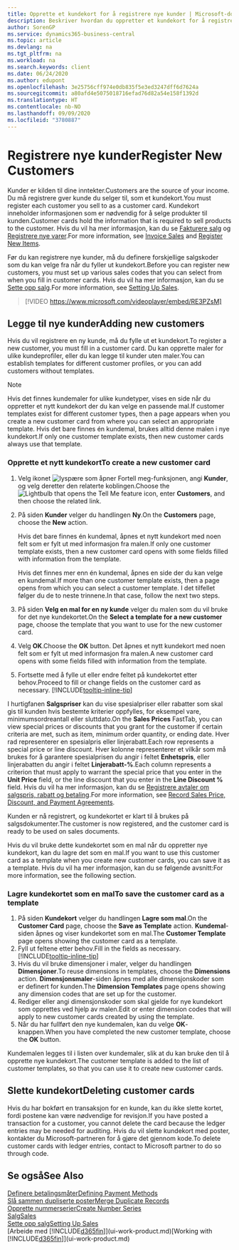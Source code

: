 ```yaml
---
title: Opprette et kundekort for å registrere nye kunder | Microsoft-dokumentasjon
description: Beskriver hvordan du oppretter et kundekort for å registrere informasjon om hver nye kunde eller klient du selger til.
author: SorenGP
ms.service: dynamics365-business-central
ms.topic: article
ms.devlang: na
ms.tgt_pltfrm: na
ms.workload: na
ms.search.keywords: client
ms.date: 06/24/2020
ms.author: edupont
ms.openlocfilehash: 3e25756cff974e0db835f5e3ed3247dff6d7624a
ms.sourcegitcommit: a80afd4e5075018716efad76d82a54e158f1392d
ms.translationtype: HT
ms.contentlocale: nb-NO
ms.lasthandoff: 09/09/2020
ms.locfileid: "3780887"
---
```

# <a name="register-new-customers"></a><span data-ttu-id="da8c7-103">Registrere nye kunder</span><span class="sxs-lookup"><span data-stu-id="da8c7-103">Register New Customers</span></span>

<span data-ttu-id="da8c7-104">Kunder er kilden til dine inntekter.</span><span class="sxs-lookup"><span data-stu-id="da8c7-104">Customers are the source of your income.</span></span> <span data-ttu-id="da8c7-105">Du må registrere gver kunde du selger til, som et kundekort.</span><span class="sxs-lookup"><span data-stu-id="da8c7-105">You must register each customer you sell to as a customer card.</span></span> <span data-ttu-id="da8c7-106">Kundekort inneholder informasjonen som er nødvendig for å selge produkter til kunden.</span><span class="sxs-lookup"><span data-stu-id="da8c7-106">Customer cards hold the information that is required to sell products to the customer.</span></span> <span data-ttu-id="da8c7-107">Hvis du vil ha mer informasjon, kan du se [Fakturere salg](sales-how-invoice-sales.md) og [Registrere nye varer](inventory-how-register-new-items.md).</span><span class="sxs-lookup"><span data-stu-id="da8c7-107">For more information, see [Invoice Sales](sales-how-invoice-sales.md) and [Register New Items](inventory-how-register-new-items.md).</span></span>  

<span data-ttu-id="da8c7-108">Før du kan registrere nye kunder, må du definere forskjellige salgskoder som du kan velge fra når du fyller ut kundekort.</span><span class="sxs-lookup"><span data-stu-id="da8c7-108">Before you can register new customers, you must set up various sales codes that you can select from when you fill in customer cards.</span></span> <span data-ttu-id="da8c7-109">Hvis du vil ha mer informasjon, kan du se [Sette opp salg](sales-setup-sales.md).</span><span class="sxs-lookup"><span data-stu-id="da8c7-109">For more information, see [Setting Up Sales](sales-setup-sales.md).</span></span>

> [!VIDEO https://www.microsoft.com/videoplayer/embed/RE3PZsM]

## <a name="adding-new-customers"></a><span data-ttu-id="da8c7-110">Legge til nye kunder</span><span class="sxs-lookup"><span data-stu-id="da8c7-110">Adding new customers</span></span>

<span data-ttu-id="da8c7-111">Hvis du vil registrere en ny kunde, må du fylle ut et kundekort.</span><span class="sxs-lookup"><span data-stu-id="da8c7-111">To register a new customer, you must fill in a customer card.</span></span> <span data-ttu-id="da8c7-112">Du kan opprette maler for ulike kundeprofiler, eller du kan legge til kunder uten maler.</span><span class="sxs-lookup"><span data-stu-id="da8c7-112">You can establish templates for different customer profiles, or you can add customers without templates.</span></span>  

> [!NOTE]  
> <span data-ttu-id="da8c7-113">Hvis det finnes kundemaler for ulike kundetyper, vises en side når du oppretter et nytt kundekort der du kan velge en passende mal.</span><span class="sxs-lookup"><span data-stu-id="da8c7-113">If customer templates exist for different customer types, then a page appears when you create a new customer card from where you can select an appropriate template.</span></span> <span data-ttu-id="da8c7-114">Hvis det bare finnes én kundemal, brukes alltid denne malen i nye kundekort.</span><span class="sxs-lookup"><span data-stu-id="da8c7-114">If only one customer template exists, then new customer cards always use that template.</span></span>  

### <a name="to-create-a-new-customer-card"></a><span data-ttu-id="da8c7-115">Opprette et nytt kundekort</span><span class="sxs-lookup"><span data-stu-id="da8c7-115">To create a new customer card</span></span>

1. <span data-ttu-id="da8c7-116">Velg ikonet ![lyspære som åpner Fortell meg-funksjonen](media/ui-search/search_small.png "Fortell hva du vil gjøre"), angi **Kunder**, og velg deretter den relaterte koblingen.</span><span class="sxs-lookup"><span data-stu-id="da8c7-116">Choose the ![Lightbulb that opens the Tell Me feature](media/ui-search/search_small.png "Tell me what you want to do") icon, enter **Customers**, and then choose the related link.</span></span>  
2. <span data-ttu-id="da8c7-117">På siden **Kunder** velger du handlingen **Ny**.</span><span class="sxs-lookup"><span data-stu-id="da8c7-117">On the **Customers** page, choose the **New** action.</span></span>

    <span data-ttu-id="da8c7-118">Hvis det bare finnes én kundemal, åpnes et nytt kundekort med noen felt som er fylt ut med informasjon fra malen.</span><span class="sxs-lookup"><span data-stu-id="da8c7-118">If only one customer template exists, then a new customer card opens with some fields filled with information from the template.</span></span>

    <span data-ttu-id="da8c7-119">Hvis det finnes mer enn én kundemal, åpnes en side der du kan velge en kundemal.</span><span class="sxs-lookup"><span data-stu-id="da8c7-119">If more than one customer template exists, then a page opens from which you can select a customer template.</span></span> <span data-ttu-id="da8c7-120">I det tilfellet følger du de to neste trinnene.</span><span class="sxs-lookup"><span data-stu-id="da8c7-120">In that case, follow the next two steps.</span></span>
3. <span data-ttu-id="da8c7-121">På siden **Velg en mal for en ny kunde** velger du malen som du vil bruke for det nye kundekortet.</span><span class="sxs-lookup"><span data-stu-id="da8c7-121">On the **Select a template for a new customer** page, choose the template that you want to use for the new customer card.</span></span>
4. <span data-ttu-id="da8c7-122">Velg **OK**.</span><span class="sxs-lookup"><span data-stu-id="da8c7-122">Choose the **OK** button.</span></span> <span data-ttu-id="da8c7-123">Det åpnes et nytt kundekort med noen felt som er fylt ut med informasjon fra malen.</span><span class="sxs-lookup"><span data-stu-id="da8c7-123">A new customer card opens with some fields filled with information from the template.</span></span>  
5. <span data-ttu-id="da8c7-124">Fortsette med å fylle ut eller endre feltet på kundekortet etter behov.</span><span class="sxs-lookup"><span data-stu-id="da8c7-124">Proceed to fill or change fields on the customer card as necessary.</span></span> [!INCLUDE[tooltip-inline-tip](includes/tooltip-inline-tip_md.md)]

<span data-ttu-id="da8c7-125">I hurtigfanen **Salgspriser** kan du vise spesialpriser eller rabatter som skal gis til kunden hvis bestemte kriterier oppfylles, for eksempel vare, minimumsordreantall eller sluttdato.</span><span class="sxs-lookup"><span data-stu-id="da8c7-125">On the **Sales Prices** FastTab, you can view special prices or discounts that you grant for the customer if certain criteria are met, such as item, minimum order quantity, or ending date.</span></span> <span data-ttu-id="da8c7-126">Hver rad representerer en spesialpris eller linjerabatt.</span><span class="sxs-lookup"><span data-stu-id="da8c7-126">Each row represents a special price or line discount.</span></span> <span data-ttu-id="da8c7-127">Hver kolonne representerer et vilkår som må brukes for å garantere spesialprisen du angir i feltet **Enhetspris**, eller linjerabatten du angir i feltet **Linjerabatt-%**.</span><span class="sxs-lookup"><span data-stu-id="da8c7-127">Each column represents a criterion that must apply to warrant the special price that you enter in the **Unit Price** field, or the line discount that you enter in the **Line Discount %** field.</span></span> <span data-ttu-id="da8c7-128">Hvis du vil ha mer informasjon, kan du se [Registrere avtaler om salgspris, rabatt og betaling](sales-how-record-sales-price-discount-payment-agreements.md).</span><span class="sxs-lookup"><span data-stu-id="da8c7-128">For more information, see [Record Sales Price, Discount, and Payment Agreements](sales-how-record-sales-price-discount-payment-agreements.md).</span></span>

<span data-ttu-id="da8c7-129">Kunden er nå registrert, og kundekortet er klart til å brukes på salgsdokumenter.</span><span class="sxs-lookup"><span data-stu-id="da8c7-129">The customer is now registered, and the customer card is ready to be used on sales documents.</span></span>

<span data-ttu-id="da8c7-130">Hvis du vil bruke dette kundekortet som en mal når du oppretter nye kundekort, kan du lagre det som en mal.</span><span class="sxs-lookup"><span data-stu-id="da8c7-130">If you want to use this customer card as a template when you create new customer cards, you can save it as a template.</span></span> <span data-ttu-id="da8c7-131">Hvis du vil ha mer informasjon, kan du se følgende avsnitt:</span><span class="sxs-lookup"><span data-stu-id="da8c7-131">For more information, see the following section.</span></span>  

### <a name="to-save-the-customer-card-as-a-template"></a><span data-ttu-id="da8c7-132">Lagre kundekortet som en mal</span><span class="sxs-lookup"><span data-stu-id="da8c7-132">To save the customer card as a template</span></span>

1. <span data-ttu-id="da8c7-133">På siden **Kundekort** velger du handlingen **Lagre som mal**.</span><span class="sxs-lookup"><span data-stu-id="da8c7-133">On the **Customer Card** page, choose the **Save as Template** action.</span></span> <span data-ttu-id="da8c7-134">**Kundemal**-siden åpnes og viser kundekortet som en mal.</span><span class="sxs-lookup"><span data-stu-id="da8c7-134">The **Customer Template** page opens showing the customer card as a template.</span></span>
2. <span data-ttu-id="da8c7-135">Fyll ut feltene etter behov.</span><span class="sxs-lookup"><span data-stu-id="da8c7-135">Fill in the fields as necessary.</span></span> [!INCLUDE[tooltip-inline-tip](includes/tooltip-inline-tip_md.md)]
3. <span data-ttu-id="da8c7-136">Hvis du vil bruke dimensjoner i maler, velger du handlingen **Dimensjoner**.</span><span class="sxs-lookup"><span data-stu-id="da8c7-136">To reuse dimensions in templates, choose the **Dimensions** action.</span></span> <span data-ttu-id="da8c7-137">**Dimensjonsmaler**-siden åpnes med alle dimensjonskoder som er definert for kunden.</span><span class="sxs-lookup"><span data-stu-id="da8c7-137">The **Dimension Templates** page opens showing any dimension codes that are set up for the customer.</span></span>
4. <span data-ttu-id="da8c7-138">Rediger eller angi dimensjonskoder som skal gjelde for nye kundekort som opprettes ved hjelp av malen.</span><span class="sxs-lookup"><span data-stu-id="da8c7-138">Edit or enter dimension codes that will apply to new customer cards created by using the template.</span></span>  
5. <span data-ttu-id="da8c7-139">Når du har fullført den nye kundemalen, kan du velge **OK**-knappen.</span><span class="sxs-lookup"><span data-stu-id="da8c7-139">When you have completed the new customer template, choose the **OK** button.</span></span>

<span data-ttu-id="da8c7-140">Kundemalen legges til i listen over kundemaler, slik at du kan bruke den til å opprette nye kundekort.</span><span class="sxs-lookup"><span data-stu-id="da8c7-140">The customer template is added to the list of customer templates, so that you can use it to create new customer cards.</span></span>

## <a name="deleting-customer-cards"></a><span data-ttu-id="da8c7-141">Slette kundekort</span><span class="sxs-lookup"><span data-stu-id="da8c7-141">Deleting customer cards</span></span>

<span data-ttu-id="da8c7-142">Hvis du har bokført en transaksjon for en kunde, kan du ikke slette kortet, fordi postene kan være nødvendige for revisjon.</span><span class="sxs-lookup"><span data-stu-id="da8c7-142">If you have posted a transaction for a customer, you cannot delete the card because the ledger entries may be needed for auditing.</span></span> <span data-ttu-id="da8c7-143">Hvis du vil slette kundekort med poster, kontakter du Microsoft-partneren for å gjøre det gjennom kode.</span><span class="sxs-lookup"><span data-stu-id="da8c7-143">To delete customer cards with ledger entries, contact to Microsoft partner to do so through code.</span></span>  

## <a name="see-also"></a><span data-ttu-id="da8c7-144">Se også</span><span class="sxs-lookup"><span data-stu-id="da8c7-144">See Also</span></span>

[<span data-ttu-id="da8c7-145">Definere betalingsmåter</span><span class="sxs-lookup"><span data-stu-id="da8c7-145">Defining Payment Methods</span></span>](finance-payment-methods.md)  
[<span data-ttu-id="da8c7-146">Slå sammen dupliserte poster</span><span class="sxs-lookup"><span data-stu-id="da8c7-146">Merge Duplicate Records</span></span>](sales-how-merge-duplicate-records.md)  
[<span data-ttu-id="da8c7-147">Opprette nummerserier</span><span class="sxs-lookup"><span data-stu-id="da8c7-147">Create Number Series</span></span>](ui-create-number-series.md)  
[<span data-ttu-id="da8c7-148">Salg</span><span class="sxs-lookup"><span data-stu-id="da8c7-148">Sales</span></span>](sales-manage-sales.md)  
[<span data-ttu-id="da8c7-149">Sette opp salg</span><span class="sxs-lookup"><span data-stu-id="da8c7-149">Setting Up Sales</span></span>](sales-setup-sales.md)  
<span data-ttu-id="da8c7-150">[Arbeide med [!INCLUDE[d365fin](includes/d365fin_md.md)]](ui-work-product.md)</span><span class="sxs-lookup"><span data-stu-id="da8c7-150">[Working with [!INCLUDE[d365fin](includes/d365fin_md.md)]](ui-work-product.md)</span></span>  
